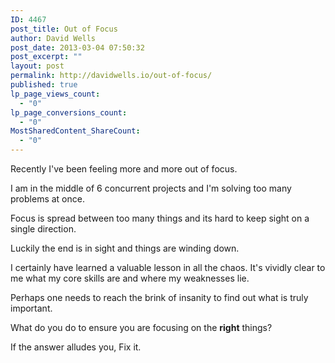 ```yaml
---
ID: 4467
post_title: Out of Focus
author: David Wells
post_date: 2013-03-04 07:50:32
post_excerpt: ""
layout: post
permalink: http://davidwells.io/out-of-focus/
published: true
lp_page_views_count:
  - "0"
lp_page_conversions_count:
  - "0"
MostSharedContent_ShareCount:
  - "0"
---
```

Recently I've been feeling more and more out of focus.

I am in the middle of 6 concurrent projects and I'm solving too many problems at once.

Focus is spread between too many things and its hard to keep sight on a single direction.

Luckily the end is in sight and things are winding down.

I certainly have learned a valuable lesson in all the chaos. It's vividly clear to me what my core skills are and where my weaknesses lie. 

Perhaps one needs to reach the brink of insanity to find out what is truly important.

What do you do to ensure you are focusing on the <strong>right</strong> things? 

If the answer alludes you, Fix it.